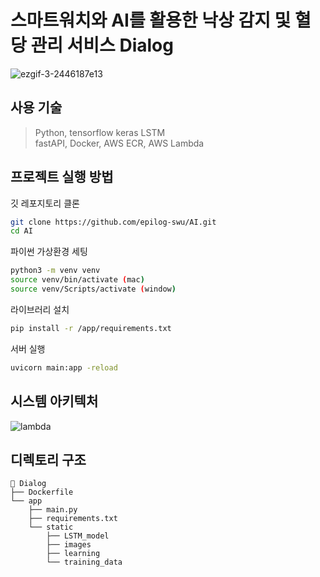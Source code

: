 # 스마트워치와 AI를 활용한 낙상 감지 및 혈당 관리 서비스 Dialog
![ezgif-3-2446187e13](https://github.com/user-attachments/assets/7f6bb330-65dd-41ef-8882-7edb91489c0e)

## 사용 기술
> Python, tensorflow keras LSTM <br/>
> fastAPI, Docker, AWS ECR, AWS Lambda

## 프로젝트 실행 방법
깃 레포지토리 클론
```bash
git clone https://github.com/epilog-swu/AI.git
cd AI
```
파이썬 가상환경 세팅
```bash
python3 -m venv venv
source venv/bin/activate (mac) 
source venv/Scripts/activate (window)
```
라이브러리 설치
```bash
pip install -r /app/requirements.txt
```
서버 실행
```bash
uvicorn main:app -reload
```

## 시스템 아키텍처
![lambda](https://github.com/user-attachments/assets/3a13b67d-7992-4fb5-a415-8e72a977b223)


## 디렉토리 구조
```
📁 Dialog
├── Dockerfile
└── app
    ├── main.py
    ├── requirements.txt
    └── static
        ├── LSTM_model
        ├── images
        ├── learning
        └── training_data
```
